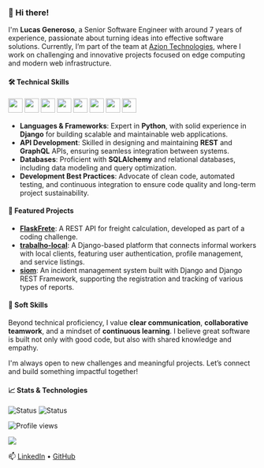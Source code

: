 ### 👋 Hi there!

I'm **Lucas Generoso**, a Senior Software Engineer with around 7 years of experience, passionate about turning ideas into effective software solutions. Currently, I’m part of the team at [Azion Technologies](https://github.com/aziontech), where I work on challenging and innovative projects focused on edge computing and modern web infrastructure.

#### 🛠️ Technical Skills

<p>
<img src="https://img.shields.io/badge/python-3670A0?style=for-the-badge&logo=python&logoColor=ffdd54" style="margin-bottom: 4px;" height="29px">
<img src="https://img.shields.io/badge/django-092E20?style=for-the-badge&logo=django&logoColor=ffdd54" style="margin-bottom: 4px;" height="29px">
<img src="https://img.shields.io/badge/sql-035BFF?style=for-the-badge&logo=sql&logoColor=ffdd54" style="margin-bottom: 4px;" height="29px">
<img src="https://img.shields.io/badge/sqlalchemy-DA2A2A?style=for-the-badge&logo=sqlalchemy&logoColor=000" style="margin-bottom: 4px;" height="29px">
<img src="https://img.shields.io/badge/graphql-E535AB?style=for-the-badge&logo=graphql&logoColor=fffff" style="margin-bottom: 4px;" height="29px">
<img src="https://img.shields.io/badge/docker-0DB7ED?style=for-the-badge&logo=docker&logoColor=white" style="margin-bottom: 4px;" height="29px">
<img src="https://img.shields.io/badge/kubernetes-3970E4?style=for-the-badge&logo=kubernetes&logoColor=white" style="margin-bottom: 4px;" height="29px">
<img src="https://img.shields.io/badge/git-%23F05033.svg?style=for-the-badge&logo=git&logoColor=white" style="margin-bottom: 4px;" height="29px">
</p>

- **Languages & Frameworks**: Expert in **Python**, with solid experience in **Django** for building scalable and maintainable web applications.
- **API Development**: Skilled in designing and maintaining **REST** and **GraphQL** APIs, ensuring seamless integration between systems.
- **Databases**: Proficient with **SQLAlchemy** and relational databases, including data modeling and query optimization.
- **Development Best Practices**: Advocate of clean code, automated testing, and continuous integration to ensure code quality and long-term project sustainability.

#### 🚀 Featured Projects

- [**FlaskFrete**](https://github.com/LucasGeneroso/FlaskFrete): A REST API for freight calculation, developed as part of a coding challenge.
- [**trabalho-local**](https://github.com/LucasGeneroso/trabalho-local): A Django-based platform that connects informal workers with local clients, featuring user authentication, profile management, and service listings.
- [**siom**](https://github.com/LucasGeneroso/siom): An incident management system built with Django and Django REST Framework, supporting the registration and tracking of various types of reports.

#### 🤝 Soft Skills

Beyond technical proficiency, I value **clear communication**, **collaborative teamwork**, and a mindset of **continuous learning**. I believe great software is built not only with good code, but also with shared knowledge and empathy.

I'm always open to new challenges and meaningful projects. Let’s connect and build something impactful together!

#### 📈 Stats & Technologies
![Status](https://img.shields.io/github/followers/LucasGeneroso?style=social) ![Status](https://img.shields.io/github/stars/LucasGeneroso?style=social) <p align="left"> <img src="https://komarev.com/ghpvc/?username=LucasGeneroso&color=green" alt="Profile views"/> </p>

<p><img src="https://github-readme-stats.vercel.app/api/top-langs/?username=LucasGeneroso&layout=compact"><p>

📫 [LinkedIn](https://www.linkedin.com/in/lucas-generoso-531191193) • [GitHub](https://github.com/LucasGeneroso)
